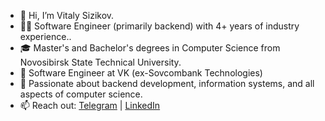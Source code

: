 - 👋 Hi, I’m Vitaly Sizikov.
- 👨‍💻 Software Engineer (primarily backend) with 4+ years of industry experience..
- 🎓 Master's and Bachelor's degrees in Computer Science from Novosibirsk State Technical University.
- 💼 Software Engineer at VK (ex-Sovcombank Technologies)
- 🚀 Passionate about backend development, information systems, and all aspects of computer science.
- 📫 Reach out: [Telegram](https://t.me/Medveddo) | [LinkedIn](https://www.linkedin.com/in/vitaliksiz/)
